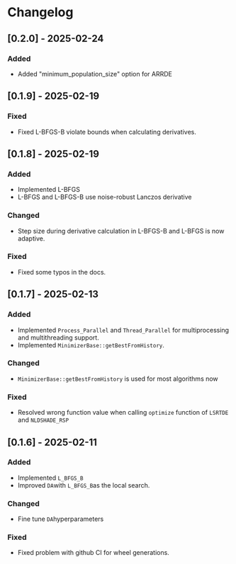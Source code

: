 # Changelog

## [0.2.0] - 2025-02-24
### Added
- Added "minimum_population_size" option for ARRDE

## [0.1.9] - 2025-02-19
### Fixed
- Fixed L-BFGS-B violate bounds when calculating derivatives.

## [0.1.8] - 2025-02-19
### Added
- Implemented L-BFGS
- L-BFGS and L-BFGS-B use noise-robust Lanczos derivative 

### Changed
- Step size during derivative calculation in L-BFGS-B and L-BFGS is now adaptive.

### Fixed
- Fixed some typos in the docs.


## [0.1.7] - 2025-02-13
### Added
- Implemented `Process_Parallel` and `Thread_Parallel` for multiprocessing and multithreading support.
- Implemented `MinimizerBase::getBestFromHistory`.

### Changed
- `MinimizerBase::getBestFromHistory` is used for most algorithms now

### Fixed
- Resolved wrong function value when calling `optimize` function of `LSRTDE` and `NLDSHADE_RSP`

## [0.1.6] - 2025-02-11
### Added
- Implemented `L_BFGS_B` 
- Improved `DA`with `L_BFGS_B`as the local search. 

### Changed
- Fine tune `DA`hyperparameters

### Fixed
- Fixed problem with github CI for wheel generations. 

